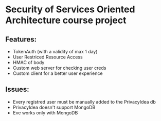 Security of Services Oriented Architecture course project
===============

Features:
---------
* TokenAuth (with a validity of max 1 day)
* User Restriced Resource Access
* HMAC of body
* Custom web server for checking user creds
* Custom client for a better user experience


Issues:
-------
* Every registred user must be manually added to the PrivacyIdea db
* PrivacyIdea doesn't support MongoDB
* Eve works only with MongoDB
